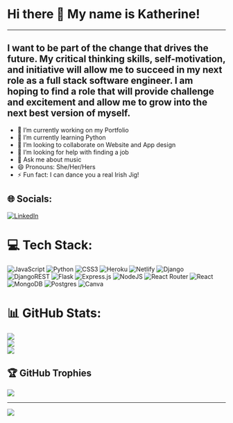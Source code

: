 # Hi there 👋 My name is Katherine!
---

I want to be part of the change that drives the future. My critical thinking skills, self-motivation, and initiative will allow me to succeed in my next role as a full stack software engineer. I am hoping to find a role that will provide challenge and excitement and allow me to grow into the next best version of myself.
---

- 🔭 I’m currently working on my Portfolio
- 🌱 I’m currently learning Python
- 👯 I’m looking to collaborate on Website and App design
- 🤔 I’m looking for help with finding a job
- 💬 Ask me about music
- 😄 Pronouns: She/Her/Hers
- ⚡ Fun fact: I can dance you a real Irish Jig!


## 🌐 Socials:
[![LinkedIn](https://img.shields.io/badge/LinkedIn-%230077B5.svg?logo=linkedin&logoColor=white)](https://linkedin.com/in/ksouza97) 

# 💻 Tech Stack:
![JavaScript](https://img.shields.io/badge/javascript-%23323330.svg?style=for-the-badge&logo=javascript&logoColor=%23F7DF1E) ![Python](https://img.shields.io/badge/python-3670A0?style=for-the-badge&logo=python&logoColor=ffdd54) ![CSS3](https://img.shields.io/badge/css3-%231572B6.svg?style=for-the-badge&logo=css3&logoColor=white) ![Heroku](https://img.shields.io/badge/heroku-%23430098.svg?style=for-the-badge&logo=heroku&logoColor=white) ![Netlify](https://img.shields.io/badge/netlify-%23000000.svg?style=for-the-badge&logo=netlify&logoColor=#00C7B7) ![Django](https://img.shields.io/badge/django-%23092E20.svg?style=for-the-badge&logo=django&logoColor=white) ![DjangoREST](https://img.shields.io/badge/DJANGO-REST-ff1709?style=for-the-badge&logo=django&logoColor=white&color=ff1709&labelColor=gray) ![Flask](https://img.shields.io/badge/flask-%23000.svg?style=for-the-badge&logo=flask&logoColor=white) ![Express.js](https://img.shields.io/badge/express.js-%23404d59.svg?style=for-the-badge&logo=express&logoColor=%2361DAFB) ![NodeJS](https://img.shields.io/badge/node.js-6DA55F?style=for-the-badge&logo=node.js&logoColor=white) ![React Router](https://img.shields.io/badge/React_Router-CA4245?style=for-the-badge&logo=react-router&logoColor=white) ![React](https://img.shields.io/badge/react-%2320232a.svg?style=for-the-badge&logo=react&logoColor=%2361DAFB) ![MongoDB](https://img.shields.io/badge/MongoDB-%234ea94b.svg?style=for-the-badge&logo=mongodb&logoColor=white) ![Postgres](https://img.shields.io/badge/postgres-%23316192.svg?style=for-the-badge&logo=postgresql&logoColor=white) ![Canva](https://img.shields.io/badge/Canva-%2300C4CC.svg?style=for-the-badge&logo=Canva&logoColor=white)
# 📊 GitHub Stats:
![](https://github-readme-stats.vercel.app/api?username=ksooooza&theme=dark&hide_border=false&include_all_commits=false&count_private=false)<br/>
![](https://github-readme-streak-stats.herokuapp.com/?user=ksooooza&theme=dark&hide_border=false)<br/>
![](https://github-readme-stats.vercel.app/api/top-langs/?username=ksooooza&theme=dark&hide_border=false&include_all_commits=false&count_private=false&layout=compact)

## 🏆 GitHub Trophies
![](https://github-profile-trophy.vercel.app/?username=ksooooza&theme=radical&no-frame=false&no-bg=true&margin-w=4)

---
[![](https://visitcount.itsvg.in/api?id=ksooooza&icon=0&color=0)](https://visitcount.itsvg.in)

<!-- Proudly created with GPRM ( https://gprm.itsvg.in ) -->

